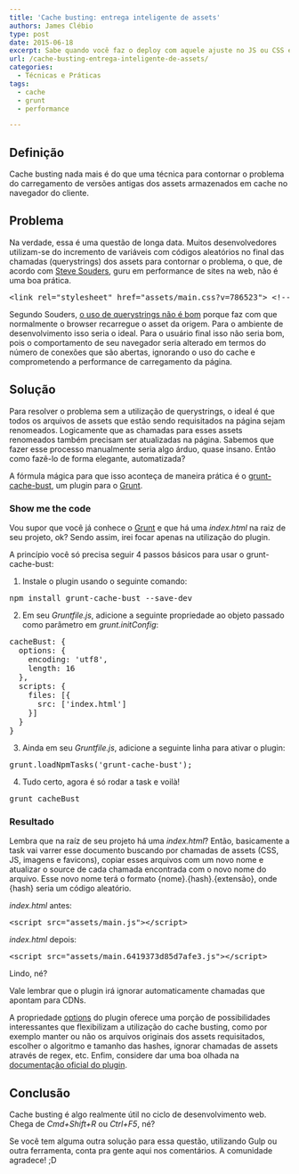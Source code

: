 ```yaml
---
title: 'Cache busting: entrega inteligente de assets'
authors: James Clébio
type: post
date: 2015-06-18
excerpt: Sabe quando você faz o deploy com aquele ajuste no JS ou CSS e o usuário não consegue visualizar essas alterações por conta do cache do browser? Então, cache busting pode lhe poupar desse contratempo.
url: /cache-busting-entrega-inteligente-de-assets/
categories:
  - Técnicas e Práticas
tags:
  - cache
  - grunt
  - performance

---
```

## Definição

Cache busting nada mais é do que uma técnica para contornar o problema do carregamento de versões antigas dos assets armazenados em cache no navegador do cliente.

## Problema

Na verdade, essa é uma questão de longa data. Muitos desenvolvedores utilizam-se do incremento de variáveis com códigos aleatórios no final das chamadas (querystrings) dos assets para contornar o problema, o que, de acordo com [Steve Souders][1], guru em performance de sites na web, não é uma boa prática.

<pre class="lang-html">&lt;link rel="stylesheet" href="assets/main.css?v=786523"&gt; &lt;!-- NÃO RECOMENDADO! --&gt;
</pre>

Segundo Souders, [o uso de querystrings não é bom][2] porque faz com que normalmente o browser recarregue o asset da origem. Para o ambiente de desenvolvimento isso seria o ideal. Para o usuário final isso não seria bom, pois o comportamento de seu navegador seria alterado em termos do número de conexões que são abertas, ignorando o uso do cache e comprometendo a performance de carregamento da página.

## Solução

Para resolver o problema sem a utilização de querystrings, o ideal é que todos os arquivos de assets que estão sendo requisitados na página sejam renomeados. Logicamente que as chamadas para esses assets renomeados também precisam ser atualizadas na página. Sabemos que fazer esse processo manualmente seria algo árduo, quase insano. Então como fazê-lo de forma elegante, automatizada?

A fórmula mágica para que isso aconteça de maneira prática é o [grunt-cache-bust][3], um plugin para o [Grunt][4].

### Show me the code

Vou supor que você já conhece o [Grunt][5] e que há uma _index.html_ na raiz de seu projeto, ok? Sendo assim, irei focar apenas na utilização do plugin.

A princípio você só precisa seguir 4 passos básicos para usar o grunt-cache-bust:

1. Instale o plugin usando o seguinte comando:

<pre class="lang-sh">npm install grunt-cache-bust --save-dev
</pre>

2. Em seu _Gruntfile.js_, adicione a seguinte propriedade ao objeto passado como parâmetro em _grunt.initConfig_:

<pre class="lang-js">cacheBust: {
  options: {
    encoding: 'utf8',
    length: 16
  },
  scripts: {
    files: [{
      src: ['index.html']
    }]
  }
}
</pre>

3. Ainda em seu _Gruntfile.js_, adicione a seguinte linha para ativar o plugin:

<pre class="lang-js">grunt.loadNpmTasks('grunt-cache-bust');
</pre>

4. Tudo certo, agora é só rodar a task e voilà!

<pre class="lang-sh">grunt cacheBust
</pre>

### Resultado

Lembra que na raíz de seu projeto há uma _index.html_? Então, basicamente a task vai varrer esse documento buscando por chamadas de assets (CSS, JS, imagens e favicons), copiar esses arquivos com um novo nome e atualizar o source de cada chamada encontrada com o novo nome do arquivo. Esse novo nome terá o formato {nome}.{hash}.{extensão}, onde {hash} seria um código aleatório.

_index.html_ antes:

<pre class="lang-html">&lt;script src="assets/main.js"&gt;&lt;/script&gt;</pre>

_index.html_ depois:

<pre class="lang-html">&lt;script src="assets/main.6419373d85d7afe3.js"&gt;&lt;/script&gt;
</pre>

Lindo, né?

Vale lembrar que o plugin irá ignorar automaticamente chamadas que apontam para CDNs.

A propriedade [options][6] do plugin oferece uma porção de possibilidades interessantes que flexibilizam a utilização do cache busting, como por exemplo manter ou não os arquivos originais dos assets requisitados, escolher o algoritmo e tamanho das hashes, ignorar chamadas de assets através de regex, etc. Enfim, considere dar uma boa olhada na [documentação oficial do plugin][7].

## Conclusão

Cache busting é algo realmente útil no ciclo de desenvolvimento web. Chega de _Cmd+Shift+R_ ou _Ctrl+F5_, né?

Se você tem alguma outra solução para essa questão, utilizando Gulp ou outra ferramenta, conta pra gente aqui nos comentários. A comunidade agradece! ;D

 [1]: http://stevesouders.com/
 [2]: http://www.stevesouders.com/blog/2008/08/23/revving-filenames-dont-use-querystring/
 [3]: https://github.com/hollandben/grunt-cache-bust
 [4]: http://tableless.com.br/grunt-voce-deveria-estar-usando/
 [5]: http://gruntjs.com/
 [6]: https://github.com/hollandben/grunt-cache-bust#options
 [7]: https://github.com/hollandben/grunt-cache-bust#getting-started